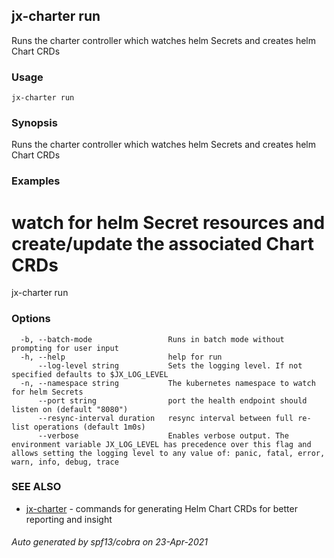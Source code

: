 ## jx-charter run

Runs the charter controller which watches helm Secrets and creates helm Chart CRDs

### Usage

```
jx-charter run
```

### Synopsis

Runs the charter controller which watches helm Secrets and creates helm Chart CRDs

### Examples

  # watch for helm Secret resources and create/update the associated Chart CRDs
  jx-charter run

### Options

```
  -b, --batch-mode                 Runs in batch mode without prompting for user input
  -h, --help                       help for run
      --log-level string           Sets the logging level. If not specified defaults to $JX_LOG_LEVEL
  -n, --namespace string           The kubernetes namespace to watch for helm Secrets
      --port string                port the health endpoint should listen on (default "8080")
      --resync-interval duration   resync interval between full re-list operations (default 1m0s)
      --verbose                    Enables verbose output. The environment variable JX_LOG_LEVEL has precedence over this flag and allows setting the logging level to any value of: panic, fatal, error, warn, info, debug, trace
```

### SEE ALSO

* [jx-charter](jx-charter.md)	 - commands for generating Helm Chart CRDs for better reporting and insight

###### Auto generated by spf13/cobra on 23-Apr-2021
